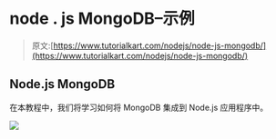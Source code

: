 # node . js MongoDB–示例

> 原文:[https://www.tutorialkart.com/nodejs/node-js-mongodb/](https://www.tutorialkart.com/nodejs/node-js-mongodb/)

## Node.js MongoDB

在本教程中，我们将学习如何将 MongoDB 集成到 Node.js 应用程序中。

[![](../Images/925da31b32d6bc3827932f6c8afb11bb.png)](https://www.tutorialkart.com/)